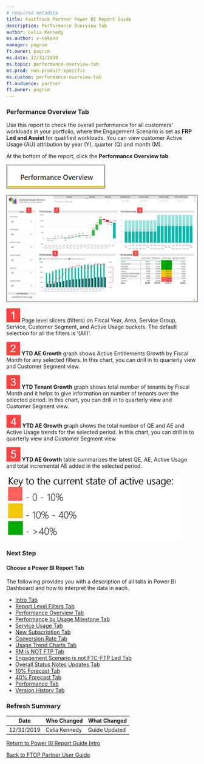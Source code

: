 ```yaml
---
# required metadata
title: FastTrack Partner Power BI Report Guide
description: Performance Overview Tab
author: Celia Kennedy
ms.author: v-cekenn
manager: pagrim
ft.owner: pagrim
ms.date: 12/31/2019
ms.topic: performance-overview-tab
ms.prod: non-product-specific
ms.custom: performance-overview-tab
ft.audience: partner
ft.owner: pagrim
---
```


### Performance Overview Tab

Use this report to check the overall performance for all customers’ workloads in your portfolio, where the Engagement Scenario is set as **FRP Led and Assist** for qualified workloads. You can view customer Active Usage (AU) attribution by year (Y), quarter (Q) and month (M).

At the bottom of the report, click the **Performance Overview tab**.

![performance-overview.png](media/performance-overview.png "Performance Overview")

![performance-dashboard.png](media/performance-dashboard.png "Performance Dashboard")

![one.png](media/one.png "One") Page level slicers (filters) on Fiscal Year, Area, Service Group, Service, Customer Segment, and Active Usage buckets. The default selection for all the filters is ‘(All)’.

![two.png](media/two.png "Two") **YTD AE Growth** graph shows Active Entitlements Growth by Fiscal Month for any selected filters. In this chart, you can drill in to quarterly view and Customer Segment view.

![three.png](media/three.png "Three") **YTD Tenant Growth** graph shows total number of tenants by Fiscal Month and it helps to give information on number of tenants over the selected period. In this chart, you can drill in to quarterly view and Customer Segment view.

![four.png](media/four.png "Four") **YTD AE Growth** graph shows the total number of QE and AE and Active Usage trends for the selected period. In this chart, you can drill in to quarterly view and Customer Segment view

![five.png](media/five.png "Five") **YTD AE Growth** table summarizes the latest QE, AE, Active Usage and total incremental AE added in the selected period.

![key-current-state-active-usage-a.png](media/key-current-state-active-usage-a.png "Key to the current state of active usage")

### Next Step

#### Choose a Power BI Report Tab

The following provides you with a description of all tabs in Power BI Dashboard and how to interpret the data in each.

- [Intro Tab](intro-tab.md)
- [Report Level Filters Tab](report-level-filters-tab.md)
- [Performance Overview Tab](performance-overview-tab.md)
- [Performance by Usage Milestone Tab](performance-by-usage-milestone-tab.md)
- [Service Usage Tab](service-usage-tab.md)
- [New Subscription Tab](new-subscription-tab.md)
- [Conversion Rate Tab](conversion-rate-tab.md)
- [Usage Trend Charts Tab](usage-trend-charts-tab.md)
- [RM is NOT FTP Tab](rm-not-ftp-tab.md)
- [Engagement Scenario is not FTC-FTP Led Tab](engagement-scenario-not-ftc-ftp-led-tab.md)
- [Overall Status Notes Updates Tab](overall-status-notes-updates-tab.md)
- [10% Forecast Tab](10-percent-forecast-tab.md)
- [40% Forecast Tab](40-percent-forecast-tab.md)
- [Performance Tab](performance-tab.md)
- [Version History Tab](version-history-tab.md)

### Refresh Summary

|Date|Who Changed|What Changed|
|---------|---------------|----------------------------|
|12/31/2019| Celia Kennedy| Guide Updated|

[Return to Power BI Report Guide Intro](index.md)

[Back to FTOP Partner User Guide](https://partner-docs.microsoft.com/partner-site/ftop-partner-user-guide/index.html)
